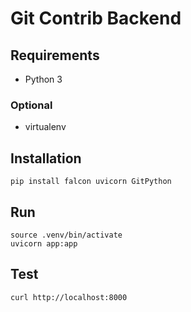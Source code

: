# Git Contrib Backend

## Requirements
- Python 3

### Optional
- virtualenv
  
## Installation

`pip install falcon uvicorn GitPython`

## Run

```
source .venv/bin/activate
uvicorn app:app
```

## Test

`curl http://localhost:8000`
